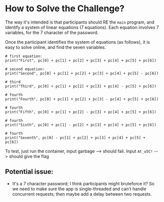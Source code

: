 # How to Solve the Challenge?

The way it's intended is that participants should RE the `main` program, and identify a system of linear equations (7 equations).
Each equation involves 7 variables, for the 7 character of the password.

Once the participant identifies the system of equations (as follows), it is easy to solve online, and find the seven variables.

```
# first equation:
print("First", pc[0] + pc[1] + pc[2] + pc[3] + pc[4] + pc[5] + pc[6])

# second equation:
print("Second", pc[0] + pc[1] + pc[2] + pc[3] + pc[4] + pc[5] - pc[6])

# third
print("Third", pc[0] + pc[1] + pc[2] + pc[3] + pc[4] - pc[5] + pc[6])

# fourth
print("Fourth", pc[0] + pc[1] + pc[2] + pc[3] - pc[4] + pc[5] + pc[6])

# fourth
print("Fifth", pc[0] + pc[1] + pc[2] - pc[3] + pc[4] + pc[5] + pc[6])

# fourth
print("Sixth", pc[0] + pc[1] - pc[2] + pc[3] + pc[4] + pc[5] + pc[6])

# fourth
print("Seventh", pc[0] - pc[1] + pc[2] + pc[3] + pc[4] + pc[5] + pc[6])
```

To test, just run the container, input garbage --> should fail. Input `At_u5C!` --> should give the flag


## Potential issue:
- It's a 7 character password; I think participants might bruteforce it? So we need to make sure the app is single-threaded and can't handle concurrent requests; then maybe add a delay between two requests.